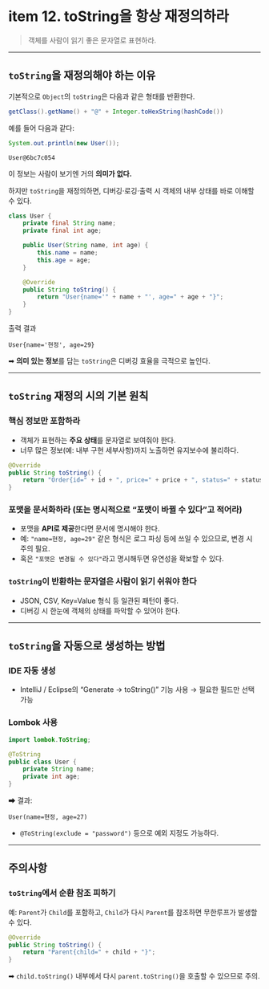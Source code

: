 # item 12. toString을 항상 재정의하라
> 객체를 사람이 읽기 좋은 문자열로 표현하라.

---

## `toString`을 재정의해야 하는 이유

기본적으로 `Object`의 `toString`은 다음과 같은 형태를 반환한다.

```java
getClass().getName() + "@" + Integer.toHexString(hashCode())
```

예를 들어 다음과 같다:

```java
System.out.println(new User());
```

```
User@6bc7c054
```

이 정보는 사람이 보기엔 거의 **의미가 없다.**

하지만 `toString`을 재정의하면, 디버깅·로깅·출력 시 객체의 내부 상태를 바로 이해할 수 있다.

```java
class User {
    private final String name;
    private final int age;

    public User(String name, int age) {
        this.name = name;
        this.age = age;
    }

    @Override
    public String toString() {
        return "User{name='" + name + "', age=" + age + "}";
    }
}
```

출력 결과

```
User{name='현정', age=29}
```

➡ **의미 있는 정보**를 담는 `toString`은 디버깅 효율을 극적으로 높인다.

---

## `toString` 재정의 시의 기본 원칙

### 핵심 정보만 포함하라

* 객체가 표현하는 **주요 상태**를 문자열로 보여줘야 한다.
* 너무 많은 정보(예: 내부 구현 세부사항)까지 노출하면 유지보수에 불리하다.

```java
@Override
public String toString() {
    return "Order{id=" + id + ", price=" + price + ", status=" + status + "}";
}
```

### 포맷을 문서화하라 (또는 명시적으로 “포맷이 바뀔 수 있다”고 적어라)

* 포맷을 **API로 제공**한다면 문서에 명시해야 한다.
* 예: `"name=현정, age=29"` 같은 형식은 로그 파싱 등에 쓰일 수 있으므로, 변경 시 주의 필요.
* 혹은 `"포맷은 변경될 수 있다"`라고 명시해두면 유연성을 확보할 수 있다.


### `toString`이 반환하는 문자열은 사람이 읽기 쉬워야 한다

* JSON, CSV, Key=Value 형식 등 일관된 패턴이 좋다.
* 디버깅 시 한눈에 객체의 상태를 파악할 수 있어야 한다.

---

## `toString`을 자동으로 생성하는 방법

### IDE 자동 생성

* IntelliJ / Eclipse의 “Generate → toString()” 기능 사용
  → 필요한 필드만 선택 가능

### Lombok 사용

```java
import lombok.ToString;

@ToString
public class User {
    private String name;
    private int age;
}
```

➡ 결과:

```
User(name=현정, age=27)
```

* `@ToString(exclude = "password")` 등으로 예외 지정도 가능하다.

---
## 주의사항

### `toString`에서 순환 참조 피하기

예: `Parent`가 `Child`를 포함하고, `Child`가 다시 `Parent`를 참조하면
무한루프가 발생할 수 있다.

```java
@Override
public String toString() {
    return "Parent{child=" + child + "}";
}
```

➡ `child.toString()` 내부에서 다시 `parent.toString()`을 호출할 수 있으므로 주의.